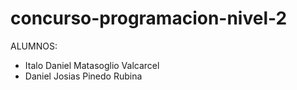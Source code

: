 # concurso-programacion-nivel-2
ALUMNOS:
- Italo Daniel Matasoglio Valcarcel
- Daniel Josias Pinedo Rubina
